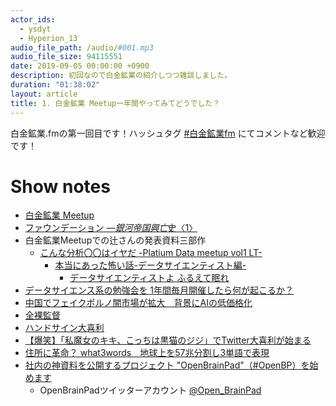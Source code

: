 ```yaml
---
actor_ids:
  - ysdyt
  - Hyperion_13
audio_file_path: /audio/#001.mp3
audio_file_size: 94115551
date: 2019-09-05 00:00:00 +0900
description: 初回なので白金鉱業の紹介しつつ雑談しました。
duration: "01:38:02"
layout: article
title: 1. 白金鉱業 Meetup一年間やってみてどうでした？
---
```


白金鉱業.fmの第一回目です！ハッシュタグ [#白金鉱業fm]([https://twitter.com/search?q=%23白金鉱業fm&src=hashtag_click](https://twitter.com/search?q=%23%E7%99%BD%E9%87%91%E9%89%B1%E6%A5%ADfm&src=hashtag_click)) にてコメントなど歓迎です！

# Show notes

- [白金鉱業 Meetup](<https://brainpad-meetup.connpass.com/>)
- [ファウンデーション ―*銀河帝国興亡*史〈1〉](<https://www.amazon.co.jp/dp/B00N4FBCO6/ref=dp-kindle-redirect?_encoding=UTF8&btkr=1>)
- 白金鉱業Meetupでの辻さんの発表資料三部作
  - [こんな分析〇〇はイヤだ -Platium Data meetup vol1 LT-](<https://www.slideshare.net/HaruyukiTsuji/platium-data-meetup-vol1-lt>)
    - [本当にあった怖い話-データサイエンティスト編-](<https://www.slideshare.net/HaruyukiTsuji/platium-datameetup-vol2>)
      - [データサイエンティストよ ふるえて眠れ](<https://speakerdeck.com/hyperion13fleet/detasaienteisutoyo-huruetemian-re>)
- [データサイエンス系の勉強会を 1年間毎月開催したら何が起こるか？](<https://speakerdeck.com/ysdyt/what-happens-if-you-continue-the-ds-meetup>)
- [中国でフェイクポルノ闇市場が拡大　背景にAIの低価格化](<https://forbesjapan.com/articles/detail/28603>)
- [全裸監督](<https://www.netflix.com/title/80239462>)
- [ハンドサイン大喜利](<https://twitter.com/hashtag/%E3%83%8F%E3%83%B3%E3%83%89%E3%82%B5%E3%82%A4%E3%83%B3>)
- [【爆笑】「私魔女のキキ、こっちは黒猫のジジ」でTwitter大喜利が始まる](https://matome.naver.jp/odai/2145352828122638601)
- [住所に革命？ what3words　地球上を57兆分割し3単語で表現](<https://japanese.engadget.com/2018/07/09/what3words-57-3/>)
- [社内の神資料を公開するプロジェクト "OpenBrainPad"（#OpenBP）を始めます](<https://note.mu/ysdyt/n/n46160f3348fe>)
  - OpenBrainPadツイッターアカウント [@Open_BrainPad](<https://twitter.com/Open_Brainpad>)
